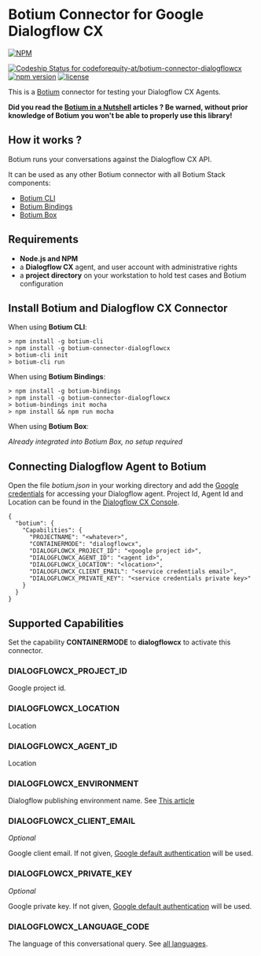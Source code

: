 ﻿# Botium Connector for Google Dialogflow CX

[![NPM](https://nodei.co/npm/botium-connector-dialogflowcx.png?downloads=true&downloadRank=true&stars=true)](https://nodei.co/npm/botium-connector-dialogflowcx/)

[![Codeship Status for codeforequity-at/botium-connector-dialogflowcx](https://app.codeship.com/projects/d3a5f331-bbcf-4ba9-8080-12cb705b7b7b/status?branch=main)](https://app.codeship.com/projects/424420)
[![npm version](https://badge.fury.io/js/botium-connector-dialogflowcx.svg)](https://badge.fury.io/js/botium-connector-dialogflowcx)
[![license](https://img.shields.io/github/license/mashape/apistatus.svg)]()

This is a [Botium](https://github.com/codeforequity-at/botium-core) connector for testing your Dialogflow CX Agents.

__Did you read the [Botium in a Nutshell](https://medium.com/@floriantreml/botium-in-a-nutshell-part-1-overview-f8d0ceaf8fb4) articles ? Be warned, without prior knowledge of Botium you won't be able to properly use this library!__

## How it works ?
Botium runs your conversations against the Dialogflow CX API.

It can be used as any other Botium connector with all Botium Stack components:
  * [Botium CLI](https://github.com/codeforequity-at/botium-cli/)
  * [Botium Bindings](https://github.com/codeforequity-at/botium-bindings/)
  * [Botium Box](https://www.botium.ai)

## Requirements

* __Node.js and NPM__
* a __Dialogflow CX__ agent, and user account with administrative rights
* a __project directory__ on your workstation to hold test cases and Botium configuration

## Install Botium and Dialogflow CX Connector

When using __Botium CLI__:

```
> npm install -g botium-cli
> npm install -g botium-connector-dialogflowcx
> botium-cli init
> botium-cli run
```

When using __Botium Bindings__:

```
> npm install -g botium-bindings
> npm install -g botium-connector-dialogflowcx
> botium-bindings init mocha
> npm install && npm run mocha
```

When using __Botium Box__:

_Already integrated into Botium Box, no setup required_

## Connecting Dialogflow Agent to Botium

Open the file _botium.json_ in your working directory and add the [Google credentials](https://cloud.google.com/docs/authentication/getting-started) for accessing your Dialogflow agent. Project Id, Agent Id and Location can be found in the [Dialogflow CX Console](https://cloud.google.com/dialogflow/cx/docs/quick/api).


```
{
  "botium": {
    "Capabilities": {
      "PROJECTNAME": "<whatever>",
      "CONTAINERMODE": "dialogflowcx",
      "DIALOGFLOWCX_PROJECT_ID": "<google project id>",
      "DIALOGFLOWCX_AGENT_ID": "<agent id>",
      "DIALOGFLOWCX_LOCATION": "<location>",
      "DIALOGFLOWCX_CLIENT_EMAIL": "<service credentials email>",
      "DIALOGFLOWCX_PRIVATE_KEY": "<service credentials private key>"
    }
  }
}
```

## Supported Capabilities

Set the capability __CONTAINERMODE__ to __dialogflowcx__ to activate this connector.

### DIALOGFLOWCX_PROJECT_ID

Google project id.

### DIALOGFLOWCX_LOCATION

Location

### DIALOGFLOWCX_AGENT_ID

Location

### DIALOGFLOWCX_ENVIRONMENT

Dialogflow publishing environment name. See [This article](https://cloud.google.com/dialogflow/cx/docs/concept/version)

### DIALOGFLOWCX_CLIENT_EMAIL
_Optional_

Google client email. If not given, [Google default authentication](https://cloud.google.com/docs/authentication/getting-started) will be used.

### DIALOGFLOWCX_PRIVATE_KEY
_Optional_

Google private key. If not given, [Google default authentication](https://cloud.google.com/docs/authentication/getting-started) will be used.

### DIALOGFLOWCX_LANGUAGE_CODE

The language of this conversational query. See [all languages](https://dialogflow.com/docs/reference/language).

